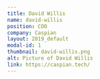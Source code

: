 ```yaml
---
title: David Willis
name: david-willis
position: COO
company: Caspian
layout: 2019_default
modal-id: 1
thumbnail: david-willis.png
alt: Picture of David Willis
link: https://caspian.tech/
---
```

